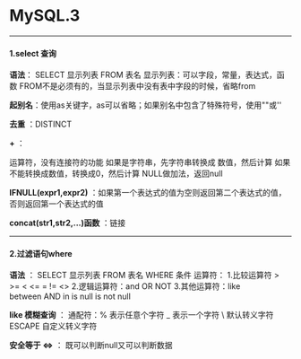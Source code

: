# MySQL.3

------

####  1.select 查询
**语法**：
 			SELECT 
    					显示列表
    		 FROM
    					表名
    		显示列表：可以字段，常量，表达式，函数
    	    FROM不是必须有的，当显示列表中没有表中字段的时候，省略from

**起别名**：使用as关键字，as可以省略；如果别名中包含了特殊符号，使用""或''    	

**去重** ：DISTINCT

**+** ： 

  运算符，没有连接符的功能
  如果是字符串，先字符串转换成 数值，然后计算
  如果不能转换成数值，转换成0，然后计算
  NULL做加法，返回null

 **IFNULL(expr1,expr2)** ：如果第一个表达式的值为空则返回第二个表达式的值，否则返回第一个表达式的值

 **concat(str1,str2,...)函数** ：链接

------

#### 2.过滤语句where

  **语法** ：
   SELECT
      显示列表
   FROM
      表名
   WHERE
      条件
  运算符：
    1.比较运算符 > >= < <= = != <>
    2.逻辑运算符：and OR NOT
    3.其他运算符：like  
									between AND
									in
									is null    is not null 

**like 模糊查询** ：
  通配符：% 表示任意个字符
					_ 表示一个字符
                    \ 默认转义字符
          ESCAPE  自定义转义字符

**安全等于 <=>** ： 既可以判断null又可以判断数据 
